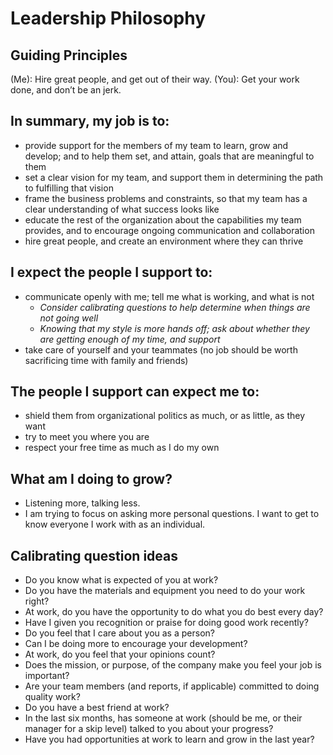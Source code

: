 # Leadership Philosophy

## Guiding Principles

(Me): Hire great people, and get out of their way.
(You): Get your work done, and don’t be an jerk.

## In summary, my job is to:
* provide support for the members of my team to learn, grow and develop; and to help them set, and attain, goals that are meaningful to them
* set a clear vision for my team, and support them in determining the path to fulfilling that vision
* frame the business problems and constraints, so that my team has a clear understanding of what success looks like
* educate the rest of the organization about the capabilities my team provides, and to encourage ongoing communication and collaboration
* hire great people, and create an environment where they can thrive


## I expect the people I support to:
* communicate openly with me; tell me what is working, and what is not
  * _Consider calibrating questions to help determine when things are not going well_
  * _Knowing that my style is more hands off; ask about whether they are getting enough of my time, and support_
* take care of yourself and your teammates (no job should be worth sacrificing time with family and friends)


## The people I support can expect me to:
* shield them from organizational politics as much, or as little, as they want
* try to meet you where you are
* respect your free time as much as I do my own


## What am I doing to grow?
* Listening more, talking less.
* I am trying to focus on asking more personal questions.  I want to get to know everyone I work with as an individual.

## Calibrating question ideas

* Do you know what is expected of you at work?
* Do you have the materials and equipment you need to do your work right?
* At work, do you have the opportunity to do what you do best every day?
* Have I given you recognition or praise for doing good work recently?
* Do you feel that I care about you as a person?
* Can I be doing more to encourage your development?
* At work, do you feel that your opinions count?
* Does the mission, or purpose, of the company make you feel your job is important?
* Are your team members (and reports, if applicable) committed to doing quality work?
* Do you have a best friend at work?
* In the last six months, has someone at work (should be me, or their manager for a skip level) talked to you about your progress?
* Have you had opportunities at work to learn and grow in the last year?


